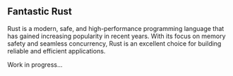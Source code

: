 ## Fantastic Rust

Rust is a modern, safe, and high-performance programming language that has 
gained increasing popularity in recent years. With its focus on memory 
safety and seamless concurrency, Rust is an excellent choice for building 
reliable and efficient applications.

Work in progress...

